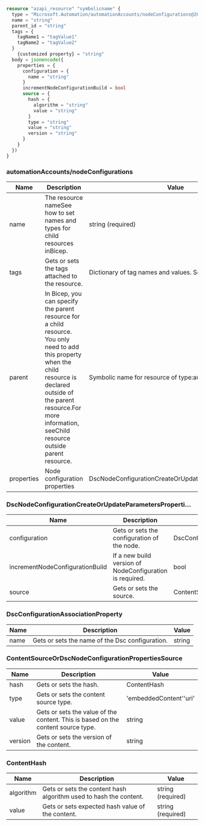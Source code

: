 ```terraform
resource "azapi_resource" "symbolicname" {
  type = "Microsoft.Automation/automationAccounts/nodeConfigurations@2023-11-01"
  name = "string"
  parent_id = "string"
  tags = {
    tagName1 = "tagValue1"
    tagName2 = "tagValue2"
  }
    {customized property} = "string"
  body = jsonencode({
    properties = {
      configuration = {
        name = "string"
      }
      incrementNodeConfigurationBuild = bool
      source = {
        hash = {
          algorithm = "string"
          value = "string"
        }
        type = "string"
        value = "string"
        version = "string"
      }
    }
  })
}

```

### automationAccounts/nodeConfigurations

| Name | Description | Value |
|-|-|-|
| name | The resource nameSee how to set names and types for child resources inBicep. | string (required) |
| tags | Gets or sets the tags attached to the resource. | Dictionary of tag names and values. SeeTags in templates |
| parent | In Bicep, you can specify the parent resource for a child resource. You only need to add this property when the child resource is declared outside of the parent resource.For more information, seeChild resource outside parent resource. | Symbolic name for resource of type:automationAccounts |
| properties | Node configuration properties | DscNodeConfigurationCreateOrUpdateParametersProperti... |


### DscNodeConfigurationCreateOrUpdateParametersProperti...

| Name | Description | Value |
|-|-|-|
| configuration | Gets or sets the configuration of the node. | DscConfigurationAssociationProperty(required) |
| incrementNodeConfigurationBuild | If a new build version of NodeConfiguration is required. | bool |
| source | Gets or sets the source. | ContentSourceOrDscNodeConfigurationPropertiesSource(required) |


### DscConfigurationAssociationProperty

| Name | Description | Value |
|-|-|-|
| name | Gets or sets the name of the Dsc configuration. | string |


### ContentSourceOrDscNodeConfigurationPropertiesSource

| Name | Description | Value |
|-|-|-|
| hash | Gets or sets the hash. | ContentHash |
| type | Gets or sets the content source type. | 'embeddedContent''uri' |
| value | Gets or sets the value of the content. This is based on the content source type. | string |
| version | Gets or sets the version of the content. | string |


### ContentHash

| Name | Description | Value |
|-|-|-|
| algorithm | Gets or sets the content hash algorithm used to hash the content. | string (required) |
| value | Gets or sets expected hash value of the content. | string (required) |


